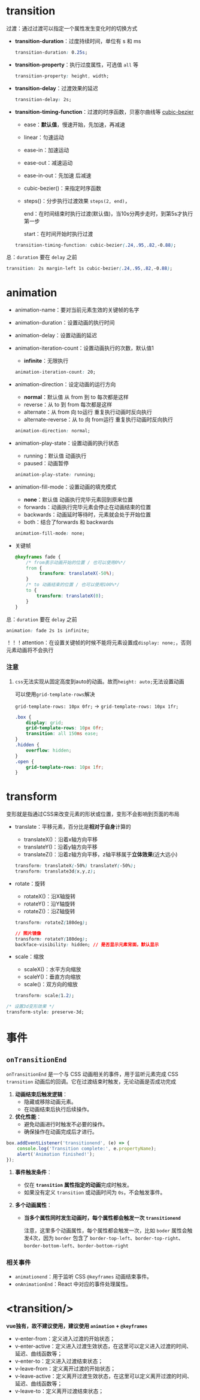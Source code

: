 # transition

过渡：通过过渡可以指定一个属性发生变化时的切换方式

- **transition-duration**：过度持续时间，单位有 s 和 ms

   ```css
   transition-duration: 0.25s;
   ```

- **transition-property**：执行过度属性，可选值 `all` 等

   ```css
   transition-property: height, width;
   ```

- **transition-delay**：过渡效果的延迟

  ```css
  transition-delay: 2s;
  ```

- **transition-timing-function**：过渡的时序函数，贝塞尔曲线等 [cubic-bezier](https://cubic-bezier.com "cubic-bezier") 

  - ease：**默认值**，慢速开始，先加速，再减速

  - linear：匀速运动

  - ease-in：加速运动

  - ease-out：减速运动

  - ease-in-out：先加速 后减速

  -  cubic-bezier()：来指定时序函数

  - steps()：分步执行过渡效果 `steps(2, end)`，

    end：在时间结束时执行过渡(默认值)，当10s分两步走时，到第5s才执行第一步

    start：在时间开始时执行过渡

  ```css
  transition-timing-function: cubic-bezier(.24,.95,.82,-0.88);
  ```

总：`duration` 要在 `delay` 之前

```css
transition: 2s margin-left 1s cubic-bezier(.24,.95,.82,-0.88);
```



# animation

- animation-name：要对当前元素生效的关键帧的名字

- animation-duration：设置动画的执行时间

- animation-delay：设置动画的延迟

- animation-iteration-count：设置动画执行的次数，默认值1

  - **infinite**：无限执行

  ```css
  animation-iteration-count: 20;
  ```

- animation-direction：设定动画的运行方向

  - **normal**：默认值 从 from 到 to 每次都是这样
  - reverse：从 to 到 from 每次都是这样
  - alternate：从 from 向 to运行 重复执行动画时反向执行
  - alternate-reverse：从 to 向 from运行 重复执行动画时反向执行

  ```css
  animation-direction: normal;
  ```

- animation-play-state：设置动画的执行状态

  - running：默认值 动画执行
  - paused：动画暂停

  ```css
  animation-play-state: running;
  ```

- animation-fill-mode：设置动画的填充模式

  - **none**：默认值 动画执行完毕元素回到原来位置
  - forwards：动画执行完毕元素会停止在动画结束的位置
  - backwards：动画延时等待时，元素就会处于开始位置
  - both：结合了forwards 和 backwards

  ```css
  animation-fill-mode: none;
  ```

- 关键帧

  ```css
  @keyframes fade {
      /* from表示动画开始的位置 / 也可以使用0%*/
      from {
           transform: translateX(-50%);
      }
      /* to 动画结束的位置 / 也可以使用100%*/
      to {
          transform: translateX(0);
      }
  }
  ```

总：`duration` 要在 `delay` 之前

```css
animation: fade 2s 1s infinite;
```

！！！attention：在设置关键帧的时候不能将元素设置成`display: none;`，否则元素动画将不会执行



### 注意

1. `css`无法实现从固定高度到auto的动画。故而`height: auto;`无法设置动画

   可以使用`grid-template-rows`解决

   `grid-template-rows: 10px 0fr;` -> `grid-template-rows: 10px 1fr;`

   ```css
   .box {
       display: grid;
       grid-template-rows: 10px 0fr;
       transition: all 150ms ease;
   }
   .hidden {
       overflow: hidden;
   }
   .open {
       grid-template-rows: 10px 1fr;
   }
   ```
   
   

# transform

变形就是指通过CSS来改变元素的形状或位置，变形不会影响到页面的布局

- translate：平移元素，百分比是**相对于自身**计算的

  - translateX()：沿着x轴方向平移
  - translateY()：沿着y轴方向平移
  - translateZ()：沿着z轴方向平移，z轴平移属于**立体效果**(近大远小)

  ```css
  transform: translateX(-50%) translateY(-50%);
  transform: translate3d(x,y,z);
  ```

- rotate：旋转

  - rotateX()：沿X轴旋转
  - rotateY()：沿Y轴旋转
  - rotateZ()：沿Z轴旋转

  ```css
  transform: rotateZ(180deg);
  ```

  ```css
  // 照片镜像
  transform: rotateY(180deg);
  backface-visibility: hidden; // 是否显示元素背面，默认显示
  ```

- scale：缩放

  - scaleX()：水平方向缩放
  - scaleY()：垂直方向缩放
  - scale()：双方向的缩放

  ```css
  transform: scale(1.2);
  ```


```css
/* 设置3d变形效果 */
transform-style: preserve-3d;
```





# 事件

## `onTransitionEnd`

`onTransitionEnd` 是一个与 CSS 动画相关的事件，用于监听元素完成 CSS `transition` 动画后的回调。它在过渡结束时触发，无论动画是否成功完成

1. **动画结束后触发逻辑**：
   - 隐藏或移除动画元素。
   - 在动画结束后执行后续操作。
2. **优化性能**：
   - 避免动画进行时触发不必要的操作。
   - 确保操作在动画完成后才进行。

```javascript
box.addEventListener('transitionend', (e) => {
    console.log('Transition complete:', e.propertyName);
    alert('Animation finished!');
});
```

1. **事件触发条件**：

   - 仅在 **`transition` 属性指定的动画**完成时触发。
   - 如果没有定义 `transition` 或动画时间为 `0s`，不会触发事件。

2. **多个动画属性**：

   - **当多个属性同时发生动画时，每个属性都会触发一次 `transitionend`**

     注意，这里多个动画属性，每个属性都会触发一次，比如 `boder` 属性会触发4次，因为 `border` 包含了 `border-top-left`、`border-top-right`、`border-bottom-left`、`border-bottom-right`

### 相关事件

- `animationend`：用于监听 CSS `@keyframes` 动画结束事件。
- `onAnimationEnd`：React 中对应的事件处理属性。























# \<transition/>

**vue独有，故不建议使用，建议使用 `animation` + `@keyframes`**

- v-enter-from：定义进入过渡的开始状态；
- v-enter-active：定义进入过渡生效状态，在这里可以定义进入过渡的时间、延迟、曲线函数等；
- v-enter-to：定义进入过渡结束状态；
- v-leave-from：定义离开过渡的开始状态；
- v-leave-active：定义离开过渡生效状态，在这里可以定义离开过渡的时间、延迟、曲线函数等；
- v-leave-to：定义离开过渡结束状态；